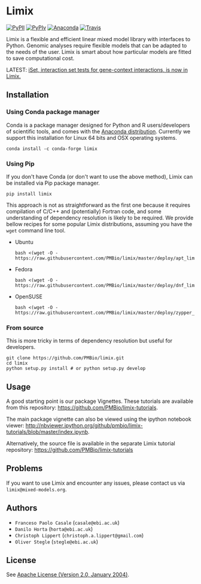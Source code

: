 # Limix

[![PyPIl](https://img.shields.io/pypi/l/limix.svg?style=flat-square)](https://pypi.python.org/pypi/limix/) [![PyPIv](https://img.shields.io/pypi/v/limix.svg?style=flat-square)](https://pypi.python.org/pypi/limix/) [![Anaconda](https://anaconda.org/conda-forge/limix/badges/version.svg)](https://anaconda.org/conda-forge/limix) [![Travis](https://img.shields.io/travis/PMBio/limix.svg?style=flat-square)](https://travis-ci.org/PMBio/limix)


Limix is a flexible and efficient linear mixed model library with interfaces
to Python. Genomic analyses require flexible models that can be adapted to the needs of
the user. Limix is smart about how particular models are fitted to save
computational cost.

LATEST: [iSet, interaction set tests for gene-context interactions, is now in Limix.](https://github.com/PMBio/limix-tutorials/tree/master/iSet)

## Installation

### Using Conda package manager

Conda is a package manager designed for Python and R users/developers of
scientific tools, and comes with the [Anaconda distribution](https://www.continuum.io/downloads).
Currently we support this installation for Linux 64 bits and OSX operating
systems.

```
conda install -c conda-forge limix
```

### Using Pip

If you don't have Conda (or don't want to use the above method), Limix can be
installed via Pip package manager.
```
pip install limix
```
This approach is not as straightforward as the first one because it requires
compilation of C/C++ and (potentially) Fortran code, and some understanding
of dependency resolution is likely to be required. We provide bellow recipes
for some popular Limix distributions, assuming you have the `wget` command line
tool.

- Ubuntu

    ```
    bash <(wget -O - https://raw.githubusercontent.com/PMBio/limix/master/deploy/apt_limix_install)
    ```

- Fedora
    ```
    bash <(wget -O - https://raw.githubusercontent.com/PMBio/limix/master/deploy/dnf_limix_install)
    ```

- OpenSUSE
    ```
    bash <(wget -O - https://raw.githubusercontent.com/PMBio/limix/master/deploy/zypper_limix_install)
    ```

### From source

This is more tricky in terms of dependency resolution but useful for developers.

```
git clone https://github.com/PMBio/limix.git
cd limix
python setup.py install # or python setup.py develop
```

## Usage

A good starting point is our package Vignettes. These tutorials are available from this repository: https://github.com/PMBio/limix-tutorials.

The main package vignette can also be viewed using the ipython notebook viewer:
http://nbviewer.ipython.org/github/pmbio/limix-tutorials/blob/master/index.ipynb.

Alternatively, the source file is available in the separate Limix tutorial repository:
https://github.com/PMBio/limix-tutorials

## Problems

If you want to use Limix and encounter any issues, please contact us via `limix@mixed-models.org`.

## Authors

- `Franceso Paolo Casale` (`casale@ebi.ac.uk`)
- `Danilo Horta` (`horta@ebi.ac.uk`)
- `Christoph Lippert` (`christoph.a.lippert@gmail.com`)
- `Oliver Stegle` (`stegle@ebi.ac.uk`)

## License

See [Apache License (Version 2.0, January 2004)](https://github.com/PMBio/limix/blob/master/LICENSE).
